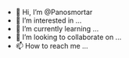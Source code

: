 - 👋 Hi, I’m @Panosmortar
- 👀 I’m interested in ...
- 🌱 I’m currently learning ...
- 💞️ I’m looking to collaborate on ...
- 📫 How to reach me ...

<!---
Panosmortar/Panosmortar is a ✨ special ✨ repository because its `README.md` (this file) appears on your GitHub profile.
You can click the Preview link to take a look at your changes.
--->
